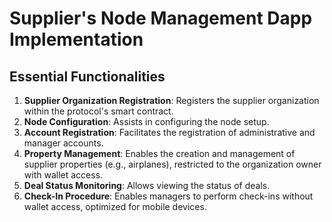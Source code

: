 # Supplier's Node Management Dapp Implementation

## Essential Functionalities

1. **Supplier Organization Registration**: Registers the supplier organization within the protocol's smart contract.
2. **Node Configuration**: Assists in configuring the node setup.
3. **Account Registration**: Facilitates the registration of administrative and manager accounts.
4. **Property Management**: Enables the creation and management of supplier properties (e.g., airplanes), restricted to the organization owner with wallet access.
5. **Deal Status Monitoring**: Allows viewing the status of deals.
6. **Check-In Procedure**: Enables managers to perform check-ins without wallet access, optimized for mobile devices.
